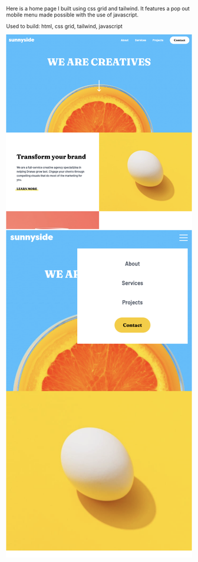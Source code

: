Here is a home page I built using css grid and tailwind. It features a pop out mobile menu made possible with the use of javascript.

Used to build: html, css grid, tailwind, javascript

![Alt text](<completed - desktop.png>)
![Alt text](<completed - mobile.png>)
